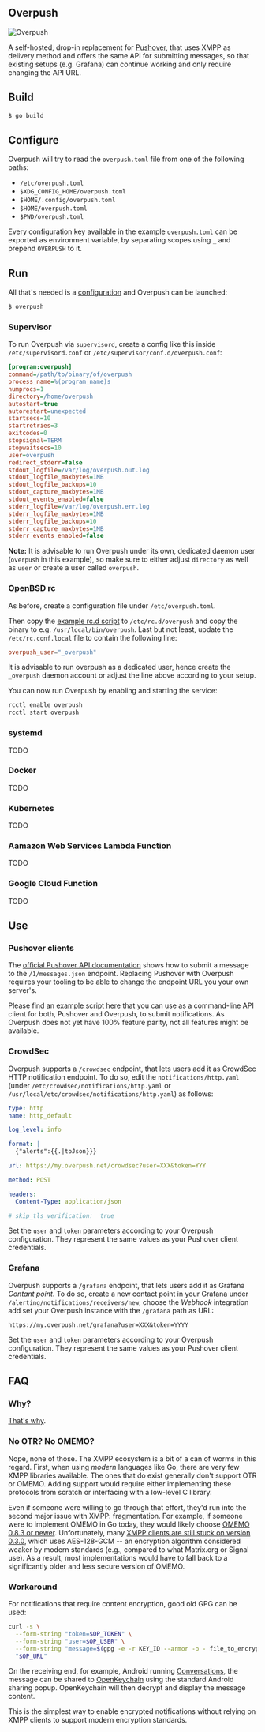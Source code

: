 ## Overpush

![Overpush](.README.md/overpush.png)

A self-hosted, drop-in replacement for [Pushover](https://pushover.net), that
uses XMPP as delivery method and offers the same API for submitting messages, so
that existing setups (e.g. Grafana) can continue working and only require
changing the API URL.

## Build

```sh
$ go build
```

## Configure

Overpush will try to read the `overpush.toml` file from one of the following
paths:

- `/etc/overpush.toml`
- `$XDG_CONFIG_HOME/overpush.toml`
- `$HOME/.config/overpush.toml`
- `$HOME/overpush.toml`
- `$PWD/overpush.toml`

Every configuration key available in the example
[`overpush.toml`](examples/etc/overpush.toml) can be exported as environment
variable, by separating scopes using `_` and prepend `OVERPUSH` to it.

## Run

All that's needed is a [configuration](#configure) and Overpush can be launched:

```sh
$ overpush
```

### Supervisor

To run Overpush via `supervisord`, create a config like this inside
`/etc/supervisord.conf` or `/etc/supervisor/conf.d/overpush.conf`:

```ini
[program:overpush]
command=/path/to/binary/of/overpush
process_name=%(program_name)s
numprocs=1
directory=/home/overpush
autostart=true
autorestart=unexpected
startsecs=10
startretries=3
exitcodes=0
stopsignal=TERM
stopwaitsecs=10
user=overpush
redirect_stderr=false
stdout_logfile=/var/log/overpush.out.log
stdout_logfile_maxbytes=1MB
stdout_logfile_backups=10
stdout_capture_maxbytes=1MB
stdout_events_enabled=false
stderr_logfile=/var/log/overpush.err.log
stderr_logfile_maxbytes=1MB
stderr_logfile_backups=10
stderr_capture_maxbytes=1MB
stderr_events_enabled=false
```

**Note:** It is advisable to run Overpush under its own, dedicated daemon user
(`overpush` in this example), so make sure to either adjust `directory` as well
as `user` or create a user called `overpush`.

### OpenBSD rc

As before, create a configuration file under `/etc/overpush.toml`.

Then copy the [example rc.d script](examples/etc/rc.d/overpush) to
`/etc/rc.d/overpush` and copy the binary to e.g. `/usr/local/bin/overpush`. Last
but not least, update the `/etc/rc.conf.local` file to contain the following
line:

```conf
overpush_user="_overpush"
```

It is advisable to run overpush as a dedicated user, hence create the
`_overpush` daemon account or adjust the line above according to your setup.

You can now run Overpush by enabling and starting the service:

```sh
rcctl enable overpush
rcctl start overpush
```

### systemd

TODO

### Docker

TODO

### Kubernetes

TODO

### Aamazon Web Services Lambda Function

TODO

### Google Cloud Function

TODO

## Use

### Pushover clients

The [official Pushover API documentation](https://pushover.net/api#messages)
shows how to submit a message to the `/1/messages.json` endpoint. Replacing
Pushover with Overpush requires your tooling to be able to change the endpoint
URL you your own server's.

Please find an
[example script 
here](https://github.com/mrusme/dotfiles/blob/master/usr/local/bin/overpush)
that you can use as a command-line API client for both, Pushover and Overpush,
to submit notifications. As Overpush does not yet have 100% feature parity, not
all features might be available.

### CrowdSec

Overpush supports a `/crowdsec` endpoint, that lets users add it as CrowdSec 
HTTP notification endpoint. To do so, edit the `notifications/http.yaml` (under 
`/etc/crowdsec/notifications/http.yaml` or 
`/usr/local/etc/crowdsec/notifications/http.yaml`) as follows:

```yaml
type: http
name: http_default

log_level: info

format: |
  {"alerts":{{.|toJson}}}

url: https://my.overpush.net/crowdsec?user=XXX&token=YYY

method: POST

headers:
  Content-Type: application/json

# skip_tls_verification:  true 
```

Set the `user` and `token` parameters according to your Overpush configuration.
They represent the same values as your Pushover client credentials.

### Grafana

Overpush supports a `/grafana` endpoint, that lets users add it as Grafana
_Contant point_. To do so, create a new contact point in your Grafana under
`/alerting/notifications/receivers/new`, choose the _Webhook_ integration add
set your Overpush instance with the `/grafana` path as URL:

```
https://my.overpush.net/grafana?user=XXX&token=YYYY
```

Set the `user` and `token` parameters according to your Overpush configuration.
They represent the same values as your Pushover client credentials.

## FAQ

### Why?

[That's why](https://xn--gckvb8fzb.com/goodbye-pushover-hello-overpush/).

### No OTR? No OMEMO?

Nope, none of those. The XMPP ecosystem is a bit of a can of worms in this
regard. First, when using _modern_ languages like Go, there are very few XMPP
libraries available. The ones that do exist generally don't support OTR or
OMEMO. Adding support would require either implementing these protocols from
scratch or interfacing with a low-level C library.

Even if someone were willing to go through that effort, they'd run into the
second major issue with XMPP: fragmentation. For example, if someone were to
implement OMEMO in Go today, they would likely choose
[OMEMO 0.8.3 or newer](https://xmpp.org/extensions/xep-0384.html).
Unfortunately, many
[XMPP clients are still stuck on version 0.3.0](https://xmpp.org/extensions/#xep-0384-implementations),
which uses AES-128-GCM -- an encryption algorithm considered weaker by modern
standards (e.g., compared to what Matrix.org or Signal use). As a result, most
implementations would have to fall back to a significantly older and less secure
version of OMEMO.

### Workaround

For notifications that require content encryption, good old GPG can be used:

```sh
curl -s \
  --form-string "token=$OP_TOKEN" \
  --form-string "user=$OP_USER" \
  --form-string "message=$(gpg -e -r KEY_ID --armor -o - file_to_encrypt)" \
  "$OP_URL"
```

On the receiving end, for example, Android running
[Conversations](https://f-droid.org/en/packages/eu.siacs.conversations/), the
message can be shared to
[OpenKeychain](https://f-droid.org/en/packages/org.sufficientlysecure.keychain/)
using the standard Android sharing popup. OpenKeychain will then decrypt and
display the message content.

This is the simplest way to enable encrypted notifications without relying on
XMPP clients to support modern encryption standards.
